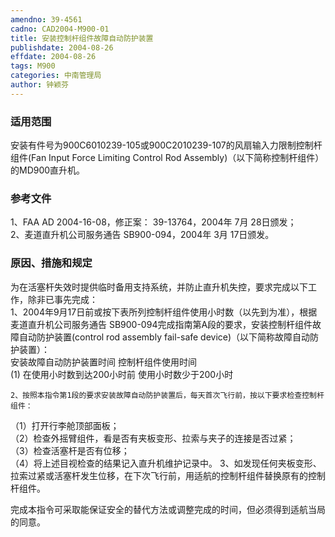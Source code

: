 ```yaml
---
amendno: 39-4561  
cadno: CAD2004-M900-01  
title: 安装控制杆组件故障自动防护装置  
publishdate: 2004-08-26  
effdate: 2004-08-26  
tags: M900  
categories: 中南管理局  
author: 钟颖芬  
---
```

  
### 适用范围  
安装有件号为900C6010239-105或900C2010239-107的风扇输入力限制控制杆组件(Fan Input Force Limiting Control Rod Assembly)（以下简称控制杆组件）的MD900直升机。  
  
<!--more-->  
### 参考文件  
1、FAA AD 2004-16-08，修正案： 39-13764，2004年 7月 28日颁发；  
 2、麦道直升机公司服务通告 SB900-094，2004年 3月 17日颁发。  
  
### 原因、措施和规定  
为在活塞杆失效时提供临时备用支持系统，并防止直升机失控，要求完成以下工作，除非已事先完成：  
    1、2004年9月17日前或按下表所列控制杆组件使用小时数（以先到为准），根据麦道直升机公司服务通告 SB900-094完成指南第A段的要求，安装控制杆组件故障自动防护装置(control rod assembly fail-safe device)（以下简称故障自动防护装置）：  
安装故障自动防护装置时间 控制杆组件使用时间  
(1) 在使用小时数到达200小时前  使用小时数少于200小时  
  
  
    2、按照本指令第1段的要求安装故障自动防护装置后，每天首次飞行前，按以下要求检查控制杆组件：  
（1）打开行李舱顶部面板；  
    （2）检查外摇臂组件，看是否有夹板变形、拉索与夹子的连接是否过紧；  
（3）检查活塞杆是否有位移；  
（4）将上述目视检查的结果记入直升机维护记录中。     3、如发现任何夹板变形、拉索过紧或活塞杆发生位移，在下次飞行前，用适航的控制杆组件替换原有的控制杆组件。  
  
完成本指令可采取能保证安全的替代方法或调整完成的时间，但必须得到适航当局的同意。  
